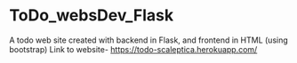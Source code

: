 # ToDo_websDev_Flask
A todo web site created with backend in Flask, and frontend in HTML (using bootstrap)
Link to website- https://todo-scaleptica.herokuapp.com/
